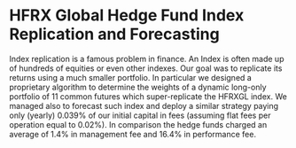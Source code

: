 # HFRX Global Hedge Fund Index Replication and Forecasting

Index replication is a famous problem in finance. An Index is often made up of hundreds of equities or even other indexes. Our goal was to replicate its returns using a much smaller portfolio. In particular we designed a proprietary algorithm to determine the weights of a dynamic long-only portfolio of 11 common futures which super-replicate the HFRXGL index. We managed also to forecast such index and deploy a similar strategy paying only (yearly) 0.039% of our initial capital  in fees (assuming flat fees per operation equal to 0.02%). In comparison the hedge funds charged an average of 1.4% in management fee and 16.4% in performance fee.
